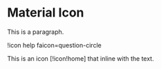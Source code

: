 # Material Icon

This is a paragraph.

!icon help faicon=question-circle

This is an icon [!icon!home] that inline with the text.
